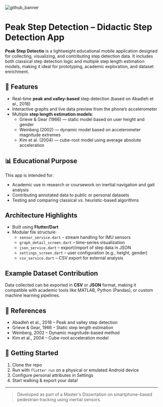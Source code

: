 ![github_banner](https://github.com/user-attachments/assets/5009554d-dce3-4770-bcaa-9d6951f0a4ae)

# Peak Step Detection – Didactic Step Detection App

**Peak Step Detectio** is a lightweight educational mobile application designed for collecting, visualizing, and contributing step detection data. It includes both classical step detection logic and multiple step length estimation models, making it ideal for prototyping, academic exploration, and dataset enrichment.

## 🔧 Features

- Real-time **peak and valley-based** step detection (based on Abadleh et al., 2018)
- Interactive graphs and live data preview from the phone’s accelerometer
- Multiple **step length estimation models**:
  - Grieve & Gear (1966) — static model based on user height and gender
  - Weinberg (2002) — dynamic model based on accelerometer magnitude extremes
  - Kim et al. (2004) — cube-root model using average absolute acceleration

## 📊 Educational Purpose

This app is intended for:
- Academic use in research or coursework on inertial navigation and gait analysis
- Contributing annotated data to public or personal datasets
- Testing and comparing classical vs. heuristic-based algorithms

##  Architecture Highlights

- Built using **Flutter/Dart**
- Modular file structure:  
  - `sensor_service.dart` – stream handling for IMU sensors  
  - `graph_detail_screen.dart` – time-series visualization  
  - `json_service.dart` – export/import of step data in JSON  
  - `settings_screen.dart` – user configuration (e.g., height, gender)  
  - `csv_service.dart` – CSV export for external analysis

## Example Dataset Contribution

Data collected can be exported in **CSV** or **JSON** format, making it compatible with academic tools like MATLAB, Python (Pandas), or custom machine learning pipelines.

## 📑 References

- Abadleh et al., 2018 – Peak and valley step detection  
- Grieve & Gear, 1966 – Static step length estimation  
- Weinberg, 2002 – Dynamic magnitude-based method  
- Kim et al., 2004 – Cube-root acceleration model  

## 🚀 Getting Started

1. Clone the repo
2. Run with `flutter run` on a physical or emulated Android device
3. Configure personal attributes in Settings
4. Start walking & export your data!

---

> Developed as part of a Master's Dissertation on smartphone-based pedestrian tracking using inertial sensors.